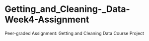 # Getting_and_Cleaning-_Data-Week4-Assignment
Peer-graded Assignment: Getting and Cleaning Data Course Project
